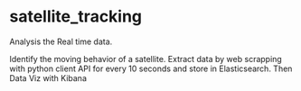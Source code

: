 # satellite_tracking
Analysis the Real time data.

Identify the moving behavior of a satellite. Extract data by web scrapping with python client API for every 10 seconds  and store in Elasticsearch.
Then Data Viz with Kibana

